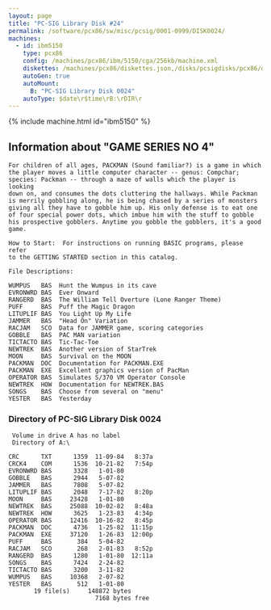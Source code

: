 ```yaml
---
layout: page
title: "PC-SIG Library Disk #24"
permalink: /software/pcx86/sw/misc/pcsig/0001-0999/DISK0024/
machines:
  - id: ibm5150
    type: pcx86
    config: /machines/pcx86/ibm/5150/cga/256kb/machine.xml
    diskettes: /machines/pcx86/diskettes.json,/disks/pcsigdisks/pcx86/diskettes.json
    autoGen: true
    autoMount:
      B: "PC-SIG Library Disk 0024"
    autoType: $date\r$time\rB:\rDIR\r
---
```


{% include machine.html id="ibm5150" %}

## Information about "GAME SERIES NO 4"

    For children of all ages, PACKMAN (Sound familiar?) is a game in which
    the player moves a little computer character -- genus: Compchar;
    species: Packman -- through a maze of walls which the player is looking
    down on, and consumes the dots cluttering the hallways. While Packman
    is merrily gobbling along, he is being chased by a series of monsters
    giving all they have to gobble him up. His only defense is to eat one
    of four special power dots, which imbue him with the stuff to gobble
    his prospective gobblers. Anytime you gobble the gobblers, it's a good
    game.
    
    How to Start:  For instructions on running BASIC programs, please refer
    to the GETTING STARTED section in this catalog.
    
    File Descriptions:
    
    WUMPUS   BAS  Hunt the Wumpus in its cave
    EVRONWRD BAS  Ever Onward
    RANGERD  BAS  The William Tell Overture (Lone Ranger Theme)
    PUFF     BAS  Puff the Magic Dragon
    LITUPLIF BAS  You Light Up My Life
    JAMMER   BAS  "Head On" Variation
    RACJAM   SCO  Data for JAMMER game, scoring categories
    GOBBLE   BAS  PAC MAN variation
    TICTACTO BAS  Tic-Tac-Toe
    NEWTREK  BAS  Another version of StarTrek
    MOON     BAS  Survival on the MOON
    PACKMAN  DOC  Documentation for PACKMAN.EXE
    PACKMAN  EXE  Excellent graphics version of PacMan
    OPERATOR BAS  Simulates S/370 VM Operator Console
    NEWTREK  HOW  Documentation for NEWTREK.BAS
    SONGS    BAS  Choose from several on "menu"
    YESTER   BAS  Yesterday

### Directory of PC-SIG Library Disk 0024

     Volume in drive A has no label
     Directory of A:\

    CRC      TXT      1359  11-09-84   8:37a
    CRCK4    COM      1536  10-21-82   7:54p
    EVRONWRD BAS      3328   1-01-80
    GOBBLE   BAS      2944   5-07-82
    JAMMER   BAS      7808   5-07-82
    LITUPLIF BAS      2048   7-17-82   8:20p
    MOON     BAS     23428   1-01-80
    NEWTREK  BAS     25088  10-02-82   8:48a
    NEWTREK  HOW      3625   1-23-83   4:34p
    OPERATOR BAS     12416  10-16-82   8:45p
    PACKMAN  DOC      4736   1-25-82  11:15p
    PACKMAN  EXE     37120   1-26-83  12:00p
    PUFF     BAS       384   5-04-82
    RACJAM   SCO       268   2-01-83   8:52p
    RANGERD  BAS      1280   1-01-80  12:11a
    SONGS    BAS      7424   2-24-82
    TICTACTO BAS      3200   3-11-82
    WUMPUS   BAS     10368   2-07-82
    YESTER   BAS       512   1-01-80
           19 file(s)     148872 bytes
                            7168 bytes free

